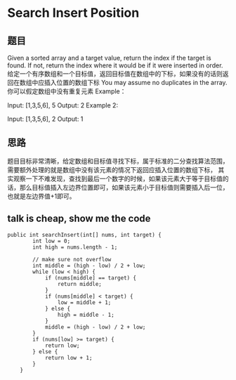 # Search Insert Position

## 题目
Given a sorted array and a target value, return the index if the target is found. If not, return the index where it would be if it were inserted in order.
给定一个有序数组和一个目标值，返回目标值在数组中的下标，如果没有的话则返回在数组中应插入位置的数组下标
You may assume no duplicates in the array.
你可以假定数组中没有重复元素
Example：

Input: [1,3,5,6], 5
Output: 2
Example 2:

Input: [1,3,5,6], 2
Output: 1


## 思路
题目目标非常清晰，给定数组和目标值寻找下标，属于标准的二分查找算法范围，需要额外处理的就是数组中没有该元素的情况下返回应插入位置的数组下标，
其实观察一下不难发现，查找到最后一个数字的时候，如果该元素大于等于目标值的话，那么目标值插入左边界位置即可，如果该元素小于目标值则需要插入后一位，也就是左边界值+1即可。

## talk is cheap, show me the code
```
public int searchInsert(int[] nums, int target) {
        int low = 0;
        int high = nums.length - 1;

        // make sure not overflow
        int middle = (high - low) / 2 + low;
        while (low < high) {
            if (nums[middle] == target) {
                return middle;
            }
            if (nums[middle] < target) {
                low = middle + 1;
            } else {
                high = middle - 1;
            }
            middle = (high - low) / 2 + low;
        }
        if (nums[low] >= target) {
            return low;
        } else {
            return low + 1;
        }
    }
```